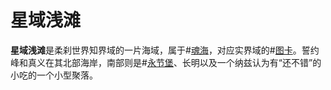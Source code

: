 # 星域浅滩
**星域浅滩**是柔刹世界知界域的一片海域，属于#[魂海](locations/sea-of-souls)，对应实界域的#[图卡](locations/tukar)。誓约峰和真义在其北部海岸，南部则是#[永节堡](locations/lasting-integrity)、长明以及一个纳兹认为有“还不错”的小吃的一个小型聚落。
